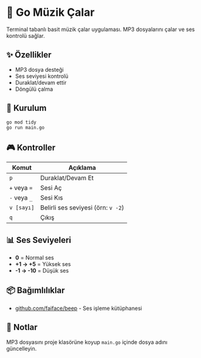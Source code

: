 # 🎵 Go Müzik Çalar

Terminal tabanlı basit müzik çalar uygulaması. MP3 dosyalarını çalar ve ses kontrolü sağlar.

## ✨ Özellikler

- MP3 dosya desteği
- Ses seviyesi kontrolü
- Duraklat/devam ettir
- Döngülü çalma

## 🚀 Kurulum

```bash
go mod tidy
go run main.go
```

## 🎮 Kontroller

| Komut | Açıklama |
|-------|----------|
| `p` | Duraklat/Devam Et |
| `+` veya `=` | Sesi Aç |
| `-` veya `_` | Sesi Kıs |
| `v [sayı]` | Belirli ses seviyesi (örn: `v -2`) |
| `q` | Çıkış |

## 📊 Ses Seviyeleri

- **0** = Normal ses
- **+1 → +5** = Yüksek ses
- **-1 → -10** = Düşük ses

## 📦 Bağımlılıklar

- [github.com/faiface/beep](https://github.com/faiface/beep) - Ses işleme kütüphanesi

## 📝 Notlar

MP3 dosyasını proje klasörüne koyup `main.go` içinde dosya adını güncelleyin.